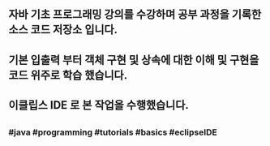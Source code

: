 ##
## 자바 기초 프로그래밍 강의를 수강하며 공부 과정을 기록한 소스 코드 저장소 입니다.
## 기본 입출력 부터 객체 구현 및 상속에 대한 이해 및 구현을 코드 위주로 학습 했습니다.
## 이클립스 IDE 로 본 작업을 수행했습니다.
##
### #java #programming #tutorials #basics #eclipseIDE
##
